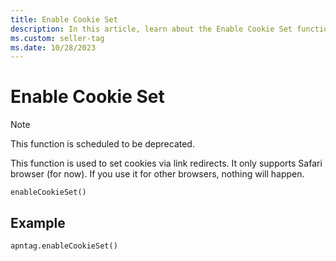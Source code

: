 ```yaml
---
title: Enable Cookie Set
description: In this article, learn about the Enable Cookie Set function that establishes cookies through link redirects. Currently, it's compatible only with Safari browser.
ms.custom: seller-tag
ms.date: 10/28/2023
---
```


# Enable Cookie Set

> [!NOTE]
> This function is scheduled to be deprecated.

This function is used to set cookies via link redirects. It only supports Safari browser (for now). If you use it for other browsers, nothing will happen.

``` pre
enableCookieSet()
```

## Example

``` pre
apntag.enableCookieSet()
```
